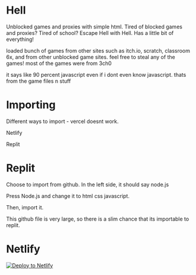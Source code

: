 # Hell
Unblocked games and proxies with simple html.
Tired of blocked games and proxies? Tired of school? Escape Hell with Hell. Has a little bit of everything!

loaded bunch of games from other sites such as itch.io, scratch, classroom 6x, and from other unblocked game
sites. feel free to steal any of the games! most of the games were from 3ch0

it says like 90 percent javascript even if i dont even know javascript. thats from the game files n stuff



# Importing 
Different ways to import - 
vercel doesnt work.


Netlify


Replit

# Replit

Choose to import from github. In the left side, it should say node.js

Press Node.js and change it to html css javascript.

Then, import it.

This github file is very large, so there is a slim chance that its importable to 
replit.

# Netlify

[![Deploy to Netlify](https://www.netlify.com/img/deploy/button.svg)](https://app.netlify.com/start/deploy?repository=https://github.com/d3ch/hell)

